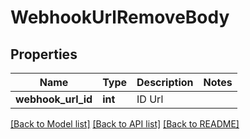 # WebhookUrlRemoveBody

## Properties
Name | Type | Description | Notes
------------ | ------------- | ------------- | -------------
**webhook_url_id** | **int** | ID Url | 

[[Back to Model list]](../README.md#documentation-for-models) [[Back to API list]](../README.md#documentation-for-api-endpoints) [[Back to README]](../README.md)


